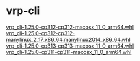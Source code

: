 # vrp-cli

<a href="https://github.com/uptick/vrp/releases/download/0.3/vrp_cli-1.25.0-cp312-cp312-macosx_11_0_arm64.whl" data-requires-python="==3.12">vrp_cli-1.25.0-cp312-cp312-macosx_11_0_arm64.whl</a><br />
<a href="https://github.com/uptick/vrp/releases/download/0.3/vrp_cli-1.25.0-cp312-cp312-manylinux_2_17_x86_64.manylinux2014_x86_64.whl" data-requires-python="==3.12">vrp_cli-1.25.0-cp312-cp312-manylinux_2_17_x86_64.manylinux2014_x86_64.whl</a><br />
<a href="https://github.com/uptick/vrp/releases/download/0.3/vrp_cli-1.25.0-cp313-cp313-macosx_11_0_arm64.whl" data-requires-python="==3.13">vrp_cli-1.25.0-cp313-cp313-macosx_11_0_arm64.whl</a><br />
<a href="https://github.com/uptick/vrp/releases/download/0.3/vrp_cli-1.25.0-cp311-cp311-macosx_11_0_arm64.whl" data-requires-python="==3.11">vrp_cli-1.25.0-cp311-cp311-macosx_11_0_arm64.whl</a><br />
